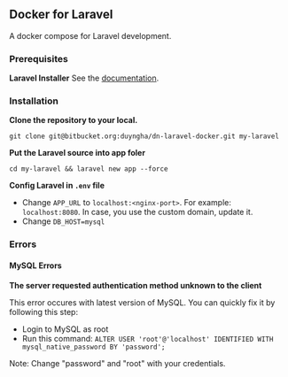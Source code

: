 ## Docker for Laravel
A docker compose for Laravel development.

### Prerequisites

**Laravel Installer**
See the [documentation](https://laravel.com/docs/5.8/installation).

### Installation

**Clone the repository to your local.**

`git clone git@bitbucket.org:duyngha/dn-laravel-docker.git my-laravel`

**Put the Laravel source into app foler**

`cd my-laravel && laravel new app --force`

**Config Laravel in `.env` file**

- Change `APP_URL` to `localhost:<nginx-port>`. For example: `localhost:8080`. In case, you use the custom domain, update it.
- Change `DB_HOST=mysql`

### Errors

#### MySQL Errors

**The server requested authentication method unknown to the client**

This error occures with latest version of MySQL. You can quickly fix it by following this step:

- Login to MySQL as root
- Run this command: `ALTER USER 'root'@'localhost' IDENTIFIED WITH mysql_native_password BY 'password';`

Note: Change "password" and "root" with your credentials.